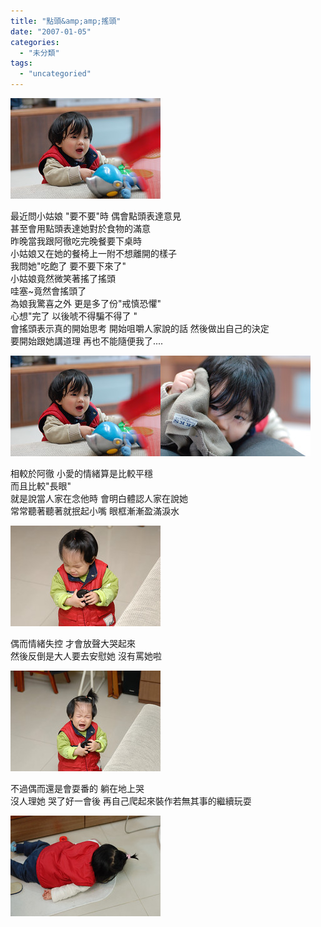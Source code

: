 ```yaml
---
title: "點頭&amp;amp;搖頭"
date: "2007-01-05"
categories: 
  - "未分類"
tags: 
  - "uncategoried"
---
```


![](images/341747248_96f5bf63cc_m.jpg)

最近問小姑娘 "要不要"時 偶會點頭表達意見  
甚至會用點頭表達她對於食物的滿意  
昨晚當我跟阿徹吃完晚餐要下桌時  
小姑娘又在她的餐椅上一附不想離開的樣子  
我問她"吃飽了 要不要下來了"  
小姑娘竟然微笑著搖了搖頭  
哇塞~竟然會搖頭了   
為娘我驚喜之外 更是多了份"戒慎恐懼"  
心想"完了 以後唬不得騙不得了 "  
會搖頭表示真的開始思考 開始咀嚼人家說的話 然後做出自己的決定  
要開始跟她講道理 再也不能隨便我了....  
  
![](images/341747248_96f5bf63cc_m.jpg)![](images/341746816_ff0cc03d19_m.jpg)

相較於阿徹 小愛的情緒算是比較平穩  
而且比較"長眼"  
就是說當人家在念他時 會明白體認人家在說她  
常常聽著聽著就抿起小嘴 眼框漸漸盈滿淚水  
  
![](images/341751960_8296d7f457_m.jpg)  
  
偶而情緒失控 才會放聲大哭起來  
然後反倒是大人要去安慰她 沒有罵她啦  
  
![](images/341752243_6480b3d7ff_m.jpg)  
  
不過偶而還是會耍番的 躺在地上哭  
沒人理她 哭了好一會後 再自己爬起來裝作若無其事的繼續玩耍  
  
![](images/325759554_3c8dd08da4_m.jpg)
